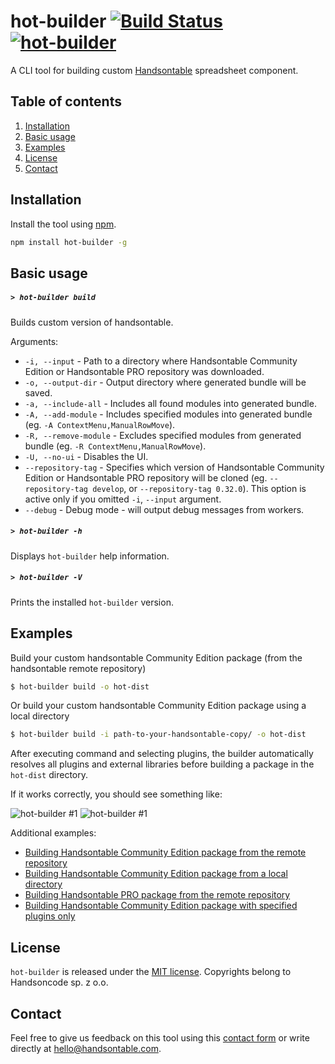 # hot-builder  [![Build Status](https://travis-ci.org/handsontable/hot-builder.png?branch=master)](https://travis-ci.org/handsontable/hot-builder) [![hot-builder](https://img.shields.io/npm/v/hot-builder.svg)](https://www.npmjs.com/package/hot-builder)
A CLI tool for building custom [Handsontable](https://github.com/handsontable/handsontable/) spreadsheet component.

## Table of contents
1. [Installation](#installation)
2. [Basic usage](#basic-usage)
4. [Examples](#examples)
5. [License](#license)
6. [Contact](#contact)

## Installation

Install the tool using [npm](https://npmjs.com/).

```sh
npm install hot-builder -g
```

## Basic usage

##### ```> hot-builder build```

Builds custom version of handsontable.

Arguments:
- ```-i, --input``` - Path to a directory where Handsontable Community Edition or Handsontable PRO repository was downloaded.
- ```-o, --output-dir``` - Output directory where generated bundle will be saved.
- ```-a, --include-all``` - Includes all found modules into generated bundle.
- ```-A, --add-module``` - Includes specified modules into generated bundle (eg. `-A ContextMenu,ManualRowMove`).
- ```-R, --remove-module``` - Excludes specified modules from generated bundle (eg. `-R ContextMenu,ManualRowMove`).
- ```-U, --no-ui``` - Disables the UI.
- ```--repository-tag``` - Specifies which version of Handsontable Community Edition or Handsontable PRO repository will be cloned (eg. `--repository-tag develop`, or `--repository-tag 0.32.0`). This option is active only if you omitted `-i`, `--input` argument.
- ```--debug``` - Debug mode - will output debug messages from workers.

##### ```> hot-builder -h```

Displays `hot-builder` help information.

##### ```> hot-builder -V```

Prints the installed `hot-builder` version.

## Examples

Build your custom handsontable Community Edition package (from the handsontable remote repository)

```sh
$ hot-builder build -o hot-dist
```

Or build your custom handsontable Community Edition package using a local directory

```sh
$ hot-builder build -i path-to-your-handsontable-copy/ -o hot-dist
```

After executing command and selecting plugins, the builder automatically resolves all plugins and external libraries before building a package in the `hot-dist` directory.

If it works correctly, you should see something like:

![hot-builder #1](https://i.imgur.com/huCCrWj.png)
![hot-builder #1](https://i.imgur.com/B7xwiLy.png)

Additional examples:

- [Building Handsontable Community Edition package from the remote repository](https://asciinema.org/a/117465)
- [Building Handsontable Community Edition package from a local directory](https://asciinema.org/a/117464)
- [Building Handsontable PRO package from the remote repository](https://asciinema.org/a/117462)
- [Building Handsontable Community Edition package with specified plugins only](https://asciinema.org/a/117466)

## License
`hot-builder` is released under the [MIT license](https://github.com/handsontable/hot-builder/blob/master/LICENSE).
Copyrights belong to Handsoncode sp. z o.o.

## Contact
Feel free to give us feedback on this tool using this [contact form](https://handsontable.com/contact.html) or write directly at hello@handsontable.com.
